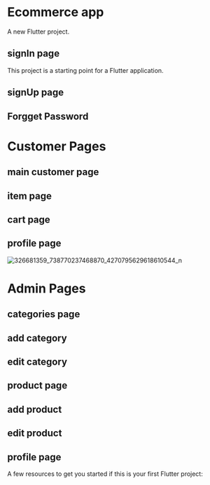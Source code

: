 # Ecommerce app

A new Flutter project.

## signIn page

This project is a starting point for a Flutter application.

## signUp page

## Forgget Password

# Customer Pages

## main customer page

## item page

## cart page

## profile page

![326681359_738770237468870_4270795629618610544_n](https://user-images.githubusercontent.com/103307695/213788666-9eea0cc8-5534-4ae5-99d3-8229815fe64c.jpg)

# Admin Pages

## categories page

## add category

## edit category

## product page

## add product 

## edit product

## profile page

A few resources to get you started if this is your first Flutter project:

<!-- - [Lab: Write your first Flutter app](https://docs.flutter.dev/get-started/codelab)
- [Cookbook: Useful Flutter samples](https://docs.flutter.dev/cookbook)

For help getting started with Flutter development, view the
[online documentation](https://docs.flutter.dev/), which offers tutorials,
samples, guidance on mobile development, and a full API reference. -->
